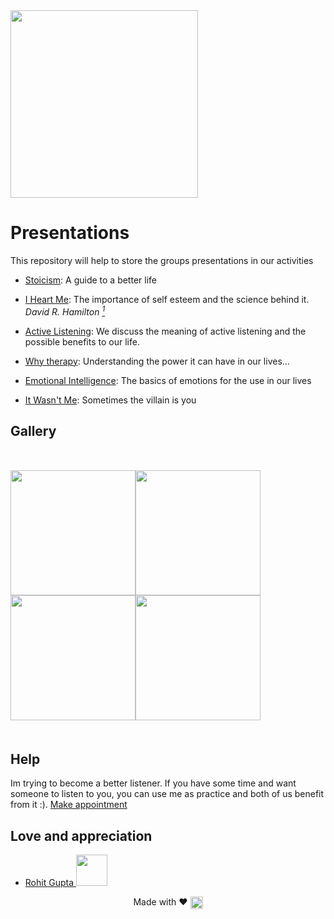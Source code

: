 <img src="https://bhumans.github.io/presentations/images/BetterHumans.jpg" height="300px" />


# Presentations

This repository will help to store the groups presentations in our activities

* [Stoicism](https://bhumans.github.io/presentations/stoicism.html): A guide to a better life

* [I Heart Me](https://bhumans.github.io/presentations/i-heart-me.html): The importance of self esteem and the science behind it. *David R. Hamilton [<sup>1</sup>](https://www.goodreads.com/book/show/21255074-i-heart-me)*

* [Active Listening](https://bhumans.github.io/presentations/active-listening.html): We discuss the meaning of active listening and the possible benefits to our life.

* [Why therapy](https://bhumans.github.io/presentations/why-therapy.html): Understanding the power it can have in our lives...

* [Emotional Intelligence](https://bhumans.github.io/presentations/emotional-inteligence.html): The basics of emotions for the use in our lives

* [It Wasn't Me](https://bhumans.github.io/presentations/it-wasnt-me.html): Sometimes the villain is you

<style>
    .gallery img {
        width: 200px;
    }

    .gallery {
        margin: 50px 0
    }
</style>
## Gallery
<div class="gallery" style="display: flex; gap: 0; flex-wrap: wrap;">
    <img src="https://bhumans.github.io/presentations/images/1.png" />
    <img src="https://bhumans.github.io/presentations/images/2.jpeg" />
    <img src="https://bhumans.github.io/presentations/images/3.jpeg" />
    <img src="https://bhumans.github.io/presentations/images/4.jpeg" />
</div>

## Help
Im trying to become a better listener. If you have some time and want someone to listen to you, you can use me as practice
and both of us benefit from it :). <a href="https://calendar.app.google/wL33YZseoT7qMDwdA">Make appointment</a>



## Love and appreciation
<ul>
    <li>
        <div style="display: flex; align-items: center; ">
            <a href="https://github.com/IndianTinker"> Rohit Gupta <img src="https://avatars.githubusercontent.com/u/3526646" width="50px" height="50px" />
            </a>
        </div>
    </li>
</ul>

<div style="text-align: center;">
    Made with ❤️ 
    <a href="http://github.com/bhumans/presentations">
        <img src="https://github.githubassets.com/images/icons/emoji/octocat.png" align="absmiddle" alt="octokat" width="20px" />
    </a>
</div> 